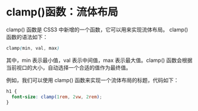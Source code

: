 # clamp()函数：流体布局

clamp() 函数是 CSS3 中新增的一个函数，它可以用来实现流体布局。
clamp() 函数的语法如下：

```css
clamp(min, val, max)
```

其中，min 表示最小值，val 表示中间值，max 表示最大值。clamp() 函数会根据当前视口的大小，自动选择一个合适的值作为最终值。

例如，我们可以使用 clamp() 函数来实现一个流体布局的标题，代码如下：

```css
h1 {
  font-size: clamp(1rem, 2vw, 2rem);
}
```
